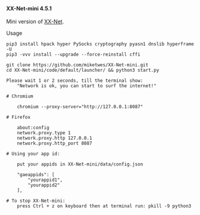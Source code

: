 #### XX-Net-mini 4.5.1
Mini version of [XX-Net](https://github.com/XX-net/XX-Net).

Usage 
    
    pip3 install hpack hyper PySocks cryptography pyasn1 dnslib hyperframe -U
    pip3 -vvv install --upgrade --force-reinstall cffi
    
    git clone https://github.com/miketwes/XX-Net-mini.git
    cd XX-Net-mini/code/default/launcher/ && python3 start.py
    
    Please wait 1 or 2 seconds, till the terminal show:
        "Network is ok, you can start to surf the internet!"
    
    # Chromium

        chromium --proxy-server="http://127.0.0.1:8087"
    
    # Firefox 
    
        about:config
        network.proxy.type 1     
        network.proxy.http 127.0.0.1
        network.proxy.http_port 8087
   
    # Using your app id:
    
        put your appids in XX-Net-mini/data/config.json
    
        "gaeappids": [
            "yourappid1",
            "yourappid2"
        ],

    # To stop XX-Net-mini:
        press Ctrl + z on keyboard then at terminal run: pkill -9 python3

